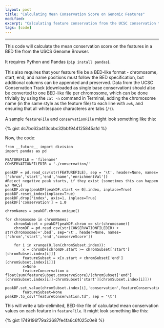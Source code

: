 ```yaml
---
layout: post
title: "Calculating Mean Conservation Score on Genomic Features"
modified:
excerpt: "Calculating feature conservation from the UCSC conservation track with Pandas"
tags: [code]
---
```



---

This code will calculate the mean conservation score on the features in a BED file from the USCS Genome Browser.
<br>
<br>
It requires Python and Pandas (`pip install pandas`).
<br>
<br>
This also requires that your feature file be a BED-like format - chromosome, start, end, and name positions must follow the BED specification, but additional columns can be appended and preserved. Data from the UCSC Conservation Track (downloaded as single base conservation) should also be converted to one BED-like file per chromosome, which can be done trivially by using the `cat -n` command in Terminal, adding the chromosome name (in the same style as the feature file) to each line with `awk`, and ensuring that all whitespace characteres are tabs (`/t`).
<br>
<br>
A sample `featureFile` and `conservationFile` might look something like this:

{% gist dc7bc62a413cbbc32bbf944125845afd %}

Now, the code:

    from __future__ import division
    import pandas as pd

    FEATUREFILE = 'filename'
    CONSERVATIONFILEDIR = './conservation/'

    peakDF = pd.read_csv(str(FEATUREFILE), sep = '\t', header=None, names=['chrom','start','end','name','enrichmentVal'])
    #Reject negative peak starts, if they exist (sometimes this can happen w/ MACS)
    peakDF.drop(peakDF[peakDF.start <= 0].index, inplace=True)
    peakDF.reset_index(inplace=True)
    peakDF.drop('index', axis=1, inplace=True)
    peakDF['conservation'] = 1.0

    chromNames = peakDF.chrom.unique()

    for chromosome in chromNames: 
	    chromSubset = peakDF[peakDF.chrom == str(chromosome)]
	    chromDF = pd.read_csv(str(CONSERVATIONFILEDIR) + str(chromosome)+'.bed', sep='\t', header=None, names=['chrom','start','end','conserveScore'])
	
	    for i in xrange(0,len(chromSubset.index)):
		    x = chromDF[chromDF.start >= chromSubset['start'][chromSubset.index[i]]]
		    featureSubset = x[x.start < chromSubset['end'][chromSubset.index[i]]]
		    x=None
		    featureConservation = float(sum(featureSubset.conserveScore)/(chromSubset['end'][chromSubset.index[i]]-chromSubset['start'][chromSubset.index[i]]))
		    peakDF.set_value(chromSubset.index[i],'conservation',featureConservation)
		    featureSubset=None
    peakDF.to_csv("featureConservation.td", sep = '\t')


This will write a tab-delimited, BED-like file of calculated mean conservation values on each feature in `featureFile`. It might look something like this:

{% gist 1749196f79a23687fe4fa6c6f025c0e8 %}


